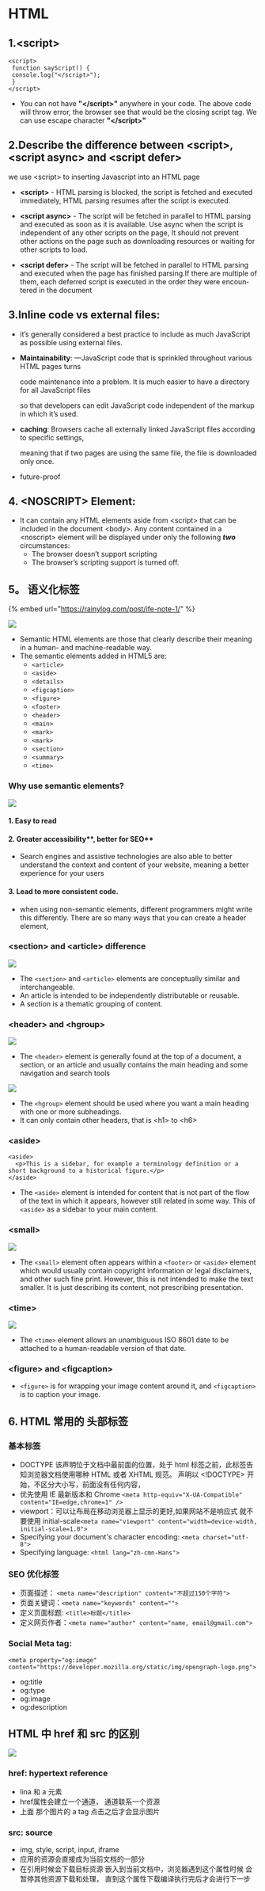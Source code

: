 # HTML



## 1.&lt;script&gt;

```text
<script>
 function sayScript() {
 console.log("</script>");
 }
</script>
```

* You can not have  **"&lt;/script&gt;"**  anywhere in your code. The above code will throw error, the browser see that would be the closing script tag. We can use escape character  **"&lt;\/script&gt;"**



## 2.Describe the difference between &lt;script&gt;, &lt;script async&gt; and &lt;script defer&gt;

we use &lt;script&gt; to inserting Javascript into an HTML page 

* **&lt;script&gt;** - HTML parsing is blocked, the script is fetched and executed immediately, HTML parsing resumes after the script is executed.
* 
  **&lt;script async&gt;** - The script will be fetched in parallel to HTML parsing and executed as soon as it is available. Use async when the script is independent of any other scripts on the page, It  should not prevent other actions on the page such as downloading resources or   waiting for other scripts to load.

* 
  **&lt;script defer&gt;** - The script will be fetched in parallel to HTML parsing and executed when the page has finished parsing.If there are multiple of them, each deferred script is executed in the order they were encoun­tered in the document

## 3.Inline code vs external files:

*  it’s generally considered a best    practice to include as much JavaScript as possible using external files.
* **Maintainability**: —JavaScript code that is sprinkled throughout various HTML pages turns

  code maintenance into a problem. It is much easier to have a directory for all JavaScript files

  so that developers can edit JavaScript code independent of the markup in which it’s used.

* **caching**: Browsers cache all externally linked JavaScript files according to specific settings,

  meaning that if two pages are using the same file, the file is downloaded only once.

* future-proof

## 4. &lt;NOSCRIPT&gt; Element:

* It can contain any HTML elements aside from &lt;script&gt; that can be included in the document &lt;body&gt;. Any content contained in a &lt;noscript&gt; element will be displayed   under only the following _**two**_ circumstances:
  * The browser doesn’t support scripting
  * The browser’s scripting support is turned off.

## 5。 语义化标签

{% embed url="https://rainylog.com/post/ife-note-1/" %}



![](.gitbook/assets/image%20%2833%29.png)

* Semantic HTML elements are those that clearly describe their meaning in a human- and machine-readable way.
* The semantic elements added in HTML5 are:
  * `<article>`
  * `<aside>`
  * `<details>`
  * `<figcaption>`
  * `<figure>`
  * `<footer>`
  * `<header>`
  * `<main>`
  * `<mark>`
  * `<mark>`
  * `<section>`
  * `<summary>`
  * `<time>`

### Why use semantic elements?



![](.gitbook/assets/image%20%2832%29.png)

####  1. Easy to read

####  2. Greater accessibility**, better for SEO**

* Search engines and assistive technologies are also able to better understand the context and content of your website, meaning a better experience for your users

####  3. Lead to more consistent code.

* when using non-semantic elements, different programmers might write this differently. There are so many ways that you can create a header element,

### **&lt;section&gt; and &lt;article&gt; difference**

![](.gitbook/assets/image%20%2836%29.png)

*  The `<section>` and `<article>` elements are conceptually similar and interchangeable.
  * An article is intended to be independently distributable or reusable.
  * A section is a thematic grouping of content.

### **&lt;header&gt; and &lt;hgroup&gt;**

![](.gitbook/assets/image%20%2837%29.png)

*  The `<header>` element is generally found at the top of a document, a section, or an article and usually contains the main heading and some navigation and search tools

![](.gitbook/assets/image%20%2835%29.png)

*  The `<hgroup>` element should be used where you want a main heading with one or more subheadings.
* It can only contain other headers, that is &lt;h1&gt; to &lt;h6&gt;

### **&lt;aside&gt;**

```text
<aside>
  <p>This is a sidebar, for example a terminology definition or a short background to a historical figure.</p>
</aside>
```

*  The `<aside>` element is intended for content that is not part of the flow of the text in which it appears, however still related in some way. This of `<aside>` as a sidebar to your main content.

### **&lt;small&gt;**

![](.gitbook/assets/image%20%2834%29.png)

*  The `<small>` element often appears within a `<footer>` or `<aside>` element which would usually contain copyright information or legal disclaimers, and other such fine print. However, this is not intended to make the text smaller. It is just describing its content, not prescribing presentation.

### **&lt;time&gt;**

![](.gitbook/assets/image%20%2838%29.png)

*  The `<time>` element allows an unambiguous ISO 8601 date to be attached to a human-readable version of that date.

### **&lt;figure&gt; and &lt;figcaption&gt;**

*  `<figure>` is for wrapping your image content around it, and `<figcaption>` is to caption your image.



## 6. HTML 常用的 头部标签

### 基本标签

* DOCTYPE  该声明位于文档中最前面的位置，处于 html 标签之前，此标签告知浏览器文档使用哪种 HTML 或者 XHTML 规范。  声明以 &lt;!DOCTYPE&gt; 开始，不区分大小写，前面没有任何内容，
* 优先使用 IE 最新版本和 Chrome  `<meta http-equiv="X-UA-Compatible" content="IE=edge,chrome=1" />`
* viewport：可以让布局在移动浏览器上显示的更好,如果网站不是响应式 就不要使用 initial-scale`<meta name="viewport" content="width=device-width, initial-scale=1.0">`
* Specifying your document's character encoding:    `<meta charset="utf-8">`
* Specifying language:  `<html lang="zh-cmn-Hans">` 

### SEO 优化标签

* 页面描述：  `<meta name="description" content="不超过150个字符">`
* 页面关键词：`<meta name="keywords" content="">`
* 定义页面标题: `<title>标题</title>`
* 定义网页作者：`<meta name="author" content="name, email@gmail.com">`

### Social Meta tag:

`<meta property="og:image" content="https://developer.mozilla.org/static/img/opengraph-logo.png">`

* og:title
* og:type
* og:image
* og:description



## HTML 中  href 和 src 的区别

![](.gitbook/assets/image%20%2846%29.png)

### href: hypertext reference 

* lina 和 a 元素
* href属性会建立一个通道， 通道联系一个资源
* 上面 那个图片的 a tag 点击之后才会显示图片

### src: source

* img, style, script, input, iframe 
* 应用的资源会直接成为当前文档的一部分
* 在引用时候会下载目标资源 嵌入到当前文档中，浏览器遇到这个属性时候 会暂停其他资源下载和处理， 直到这个属性下载编译执行完后才会进行下一步

## 

##  







